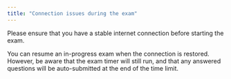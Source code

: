 ```yaml
---
title: "Connection issues during the exam"
---
```


Please ensure that you have a stable internet connection before starting the exam.

You can resume an in-progress exam when the connection is restored. However, be aware that the exam timer will still run, and that any answered questions will be auto-submitted at the end of the time limit.
